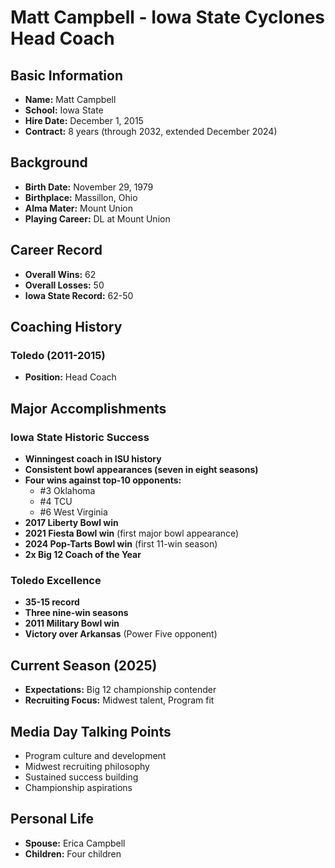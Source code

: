 # Matt Campbell - Iowa State Cyclones Head Coach

## Basic Information

- **Name:** Matt Campbell
- **School:** Iowa State
- **Hire Date:** December 1, 2015
- **Contract:** 8 years (through 2032, extended December 2024)

## Background

- **Birth Date:** November 29, 1979
- **Birthplace:** Massillon, Ohio
- **Alma Mater:** Mount Union
- **Playing Career:** DL at Mount Union

## Career Record

- **Overall Wins:** 62
- **Overall Losses:** 50
- **Iowa State Record:** 62-50

## Coaching History

### Toledo (2011-2015)

- **Position:** Head Coach

## Major Accomplishments

### Iowa State Historic Success

- **Winningest coach in ISU history**
- **Consistent bowl appearances (seven in eight seasons)**
- **Four wins against top-10 opponents:**
  - #3 Oklahoma
  - #4 TCU
  - #6 West Virginia
- **2017 Liberty Bowl win**
- **2021 Fiesta Bowl win** (first major bowl appearance)
- **2024 Pop-Tarts Bowl win** (first 11-win season)
- **2x Big 12 Coach of the Year**

### Toledo Excellence

- **35-15 record**
- **Three nine-win seasons**
- **2011 Military Bowl win**
- **Victory over Arkansas** (Power Five opponent)

## Current Season (2025)

- **Expectations:** Big 12 championship contender
- **Recruiting Focus:** Midwest talent, Program fit

## Media Day Talking Points

- Program culture and development
- Midwest recruiting philosophy
- Sustained success building
- Championship aspirations

## Personal Life

- **Spouse:** Erica Campbell
- **Children:** Four children
